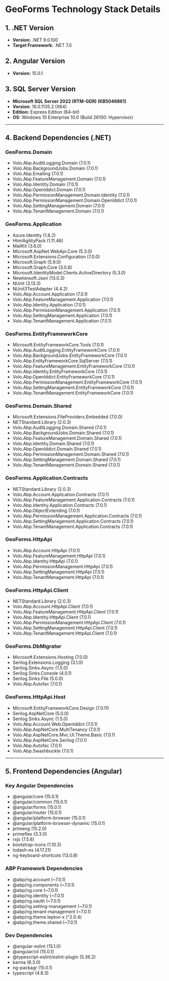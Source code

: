 # GeoForms Technology Stack Details

## 1. .NET Version
- **Version:** .NET 9.0.100
- **Target Framework:** .NET 7.0

## 2. Angular Version
- **Version:** 15.0.1

## 3. SQL Server Version
- **Microsoft SQL Server 2022 (RTM-GDR) (KB5046861)**
- **Version:** 16.0.1135.2 (X64)
- **Edition:** Express Edition (64-bit)
- **OS:** Windows 10 Enterprise 10.0 (Build 26100: Hypervisor)

---

## 4. Backend Dependencies (.NET)

### GeoForms.Domain
- Volo.Abp.AuditLogging.Domain (7.0.1)
- Volo.Abp.BackgroundJobs.Domain (7.0.1)
- Volo.Abp.Emailing (7.0.1)
- Volo.Abp.FeatureManagement.Domain (7.0.1)
- Volo.Abp.Identity.Domain (7.0.1)
- Volo.Abp.OpenIddict.Domain (7.0.1)
- Volo.Abp.PermissionManagement.Domain.Identity (7.0.1)
- Volo.Abp.PermissionManagement.Domain.OpenIddict (7.0.1)
- Volo.Abp.SettingManagement.Domain (7.0.1)
- Volo.Abp.TenantManagement.Domain (7.0.1)

### GeoForms.Application
- Azure.Identity (1.8.2)
- HtmlAgilityPack (1.11.46)
- MailKit (3.6.0)
- Microsoft.AspNet.WebApi.Core (5.3.0)
- Microsoft.Extensions.Configuration (7.0.0)
- Microsoft.Graph (5.9.0)
- Microsoft.Graph.Core (3.0.6)
- Microsoft.IdentityModel.Clients.ActiveDirectory (5.3.0)
- Newtonsoft.Json (13.0.3)
- NUnit (3.13.3)
- NUnit3TestAdapter (4.4.2)
- Volo.Abp.Account.Application (7.0.1)
- Volo.Abp.FeatureManagement.Application (7.0.1)
- Volo.Abp.Identity.Application (7.0.1)
- Volo.Abp.PermissionManagement.Application (7.0.1)
- Volo.Abp.SettingManagement.Application (7.0.1)
- Volo.Abp.TenantManagement.Application (7.0.1)

### GeoForms.EntityFrameworkCore
- Microsoft.EntityFrameworkCore.Tools (7.0.1)
- Volo.Abp.AuditLogging.EntityFrameworkCore (7.0.1)
- Volo.Abp.BackgroundJobs.EntityFrameworkCore (7.0.1)
- Volo.Abp.EntityFrameworkCore.SqlServer (7.0.1)
- Volo.Abp.FeatureManagement.EntityFrameworkCore (7.0.1)
- Volo.Abp.Identity.EntityFrameworkCore (7.0.1)
- Volo.Abp.OpenIddict.EntityFrameworkCore (7.0.1)
- Volo.Abp.PermissionManagement.EntityFrameworkCore (7.0.1)
- Volo.Abp.SettingManagement.EntityFrameworkCore (7.0.1)
- Volo.Abp.TenantManagement.EntityFrameworkCore (7.0.1)

### GeoForms.Domain.Shared
- Microsoft.Extensions.FileProviders.Embedded (7.0.0)
- NETStandard.Library (2.0.3)
- Volo.Abp.AuditLogging.Domain.Shared (7.0.1)
- Volo.Abp.BackgroundJobs.Domain.Shared (7.0.1)
- Volo.Abp.FeatureManagement.Domain.Shared (7.0.1)
- Volo.Abp.Identity.Domain.Shared (7.0.1)
- Volo.Abp.OpenIddict.Domain.Shared (7.0.1)
- Volo.Abp.PermissionManagement.Domain.Shared (7.0.1)
- Volo.Abp.SettingManagement.Domain.Shared (7.0.1)
- Volo.Abp.TenantManagement.Domain.Shared (7.0.1)

### GeoForms.Application.Contracts
- NETStandard.Library (2.0.3)
- Volo.Abp.Account.Application.Contracts (7.0.1)
- Volo.Abp.FeatureManagement.Application.Contracts (7.0.1)
- Volo.Abp.Identity.Application.Contracts (7.0.1)
- Volo.Abp.ObjectExtending (7.0.1)
- Volo.Abp.PermissionManagement.Application.Contracts (7.0.1)
- Volo.Abp.SettingManagement.Application.Contracts (7.0.1)
- Volo.Abp.TenantManagement.Application.Contracts (7.0.1)

### GeoForms.HttpApi
- Volo.Abp.Account.HttpApi (7.0.1)
- Volo.Abp.FeatureManagement.HttpApi (7.0.1)
- Volo.Abp.Identity.HttpApi (7.0.1)
- Volo.Abp.PermissionManagement.HttpApi (7.0.1)
- Volo.Abp.SettingManagement.HttpApi (7.0.1)
- Volo.Abp.TenantManagement.HttpApi (7.0.1)

### GeoForms.HttpApi.Client
- NETStandard.Library (2.0.3)
- Volo.Abp.Account.HttpApi.Client (7.0.1)
- Volo.Abp.FeatureManagement.HttpApi.Client (7.0.1)
- Volo.Abp.Identity.HttpApi.Client (7.0.1)
- Volo.Abp.PermissionManagement.HttpApi.Client (7.0.1)
- Volo.Abp.SettingManagement.HttpApi.Client (7.0.1)
- Volo.Abp.TenantManagement.HttpApi.Client (7.0.1)

### GeoForms.DbMigrator
- Microsoft.Extensions.Hosting (7.0.0)
- Serilog.Extensions.Logging (3.1.0)
- Serilog.Sinks.Async (1.5.0)
- Serilog.Sinks.Console (4.0.1)
- Serilog.Sinks.File (5.0.0)
- Volo.Abp.Autofac (7.0.1)

### GeoForms.HttpApi.Host
- Microsoft.EntityFrameworkCore.Design (7.0.11)
- Serilog.AspNetCore (5.0.0)
- Serilog.Sinks.Async (1.5.0)
- Volo.Abp.Account.Web.OpenIddict (7.0.1)
- Volo.Abp.AspNetCore.MultiTenancy (7.0.1)
- Volo.Abp.AspNetCore.Mvc.UI.Theme.Basic (7.0.1)
- Volo.Abp.AspNetCore.Serilog (7.0.1)
- Volo.Abp.Autofac (7.0.1)
- Volo.Abp.Swashbuckle (7.0.1)

---

## 5. Frontend Dependencies (Angular)

### Key Angular Dependencies
- @angular/core (15.0.1)
- @angular/common (15.0.1)
- @angular/forms (15.0.1)
- @angular/router (15.0.1)
- @angular/platform-browser (15.0.1)
- @angular/platform-browser-dynamic (15.0.1)
- primeng (15.2.0)
- primeflex (3.3.0)
- rxjs (7.5.6)
- bootstrap-icons (1.10.3)
- lodash-es (4.17.21)
- ng-keyboard-shortcuts (13.0.8)

### ABP Framework Dependencies
- @abp/ng.account (~7.0.1)
- @abp/ng.components (~7.0.1)
- @abp/ng.core (~7.0.1)
- @abp/ng.identity (~7.0.1)
- @abp/ng.oauth (~7.0.1)
- @abp/ng.setting-management (~7.0.1)
- @abp/ng.tenant-management (~7.0.1)
- @abp/ng.theme.lepton-x (^2.0.4)
- @abp/ng.theme.shared (~7.0.1)

### Dev Dependencies
- @angular-eslint (15.1.0)
- @angular/cli (15.0.1)
- @typescript-eslint/eslint-plugin (5.36.2)
- karma (6.3.0)
- ng-packagr (15.0.1)
- typescript (4.8.3)
